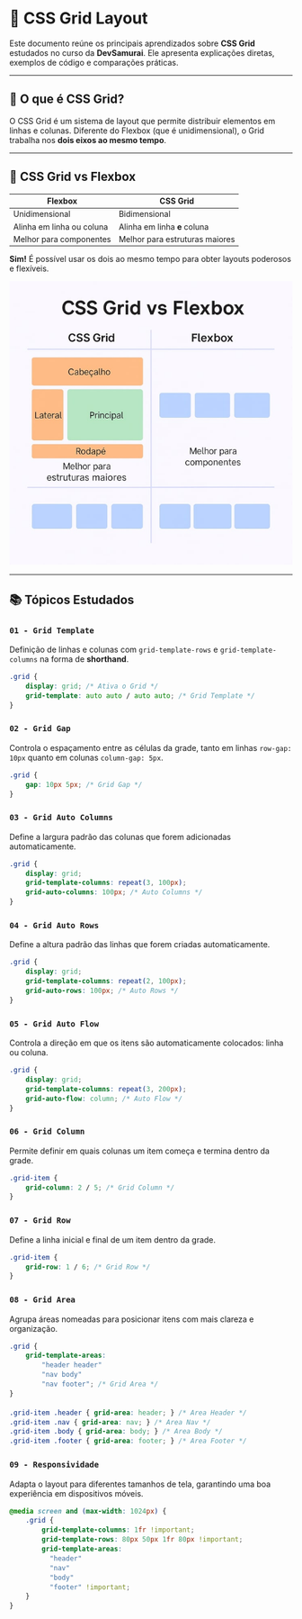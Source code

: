 # 🧩 CSS Grid Layout

Este documento reúne os principais aprendizados sobre **CSS Grid** estudados no curso da **DevSamurai**. Ele apresenta explicações diretas, exemplos de código e comparações práticas.

---

## 📌 O que é CSS Grid?

O CSS Grid é um sistema de layout que permite distribuir elementos em linhas e colunas. Diferente do Flexbox (que é unidimensional), o Grid trabalha nos **dois eixos ao mesmo tempo**.

---

## 🤔 CSS Grid vs Flexbox

| Flexbox           | CSS Grid             |
|-------------------|----------------------|
| Unidimensional    | Bidimensional        |
| Alinha em linha ou coluna | Alinha em linha **e** coluna |
| Melhor para componentes | Melhor para estruturas maiores |

**Sim!** É possível usar os dois ao mesmo tempo para obter layouts poderosos e flexíveis.

![Comparação CSS Grid vs Flexbox](./assets/comparativo-grid-flexbox.jpg)

---

## 📚 Tópicos Estudados

### `01 - Grid Template`
Definição de linhas e colunas com `grid-template-rows` e `grid-template-columns` na forma de **shorthand**.
```css
.grid {
    display: grid; /* Ativa o Grid */
    grid-template: auto auto / auto auto; /* Grid Template */
}
```

### `02 - Grid Gap`
Controla o espaçamento entre as células da grade, tanto em linhas `row-gap: 10px` quanto em colunas `column-gap: 5px`.
```css
.grid {
    gap: 10px 5px; /* Grid Gap */
}
```

### `03 - Grid Auto Columns`
Define a largura padrão das colunas que forem adicionadas automaticamente.
```css
.grid {
    display: grid;
    grid-template-columns: repeat(3, 100px);
    grid-auto-columns: 100px; /* Auto Columns */
}
```

### `04 - Grid Auto Rows`
Define a altura padrão das linhas que forem criadas automaticamente.
```css
.grid {
    display: grid;
    grid-template-columns: repeat(2, 100px);
    grid-auto-rows: 100px; /* Auto Rows */
}
```

### `05 - Grid Auto Flow`
Controla a direção em que os itens são automaticamente colocados: linha ou coluna.
```css
.grid {
    display: grid;
    grid-template-columns: repeat(3, 200px);
    grid-auto-flow: column; /* Auto Flow */
}
```

### `06 - Grid Column`
Permite definir em quais colunas um item começa e termina dentro da grade.
```css
.grid-item {
    grid-column: 2 / 5; /* Grid Column */
}
```

### `07 - Grid Row`
Define a linha inicial e final de um item dentro da grade.
```css
.grid-item {
    grid-row: 1 / 6; /* Grid Row */
}
```

### `08 - Grid Area`
Agrupa áreas nomeadas para posicionar itens com mais clareza e organização.
```css
.grid {
    grid-template-areas: 
        "header header"
        "nav body"
        "nav footer"; /* Grid Area */
}

.grid-item .header { grid-area: header; } /* Area Header */
.grid-item .nav { grid-area: nav; } /* Area Nav */
.grid-item .body { grid-area: body; } /* Area Body */
.grid-item .footer { grid-area: footer; } /* Area Footer */
```

### `09 - Responsividade`
Adapta o layout para diferentes tamanhos de tela, garantindo uma boa experiência em dispositivos móveis.
```css
@media screen and (max-width: 1024px) {
    .grid {
        grid-template-columns: 1fr !important;
        grid-template-rows: 80px 50px 1fr 80px !important;
        grid-template-areas:
          "header"
          "nav"
          "body"
          "footer" !important;
    }
}
```

